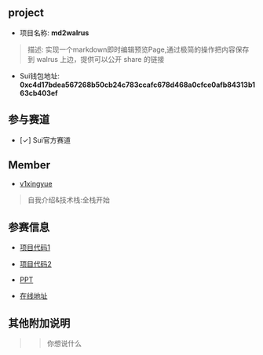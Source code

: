 ## project
- 项目名称: **md2walrus**
> 描述: 实现一个markdown即时编辑预览Page,通过极简的操作把内容保存到 walrus 上边，提供可以公开 share 的链接
- Sui钱包地址: **0xc4d17bdea567268b50cb24c783ccafc678d468a0cfce0afb84313b163cb403ef**

## 参与赛道
- [✓] Sui官方赛道


## Member
- [v1xingyue](https://github.com/v1xingyue)
> 自我介绍&技术栈:全栈开始

## 参赛信息
- [项目代码1](*8)
- [项目代码2](**)

- [PPT]()
- [在线地址]()

## 其他附加说明
>> 你想说什么
